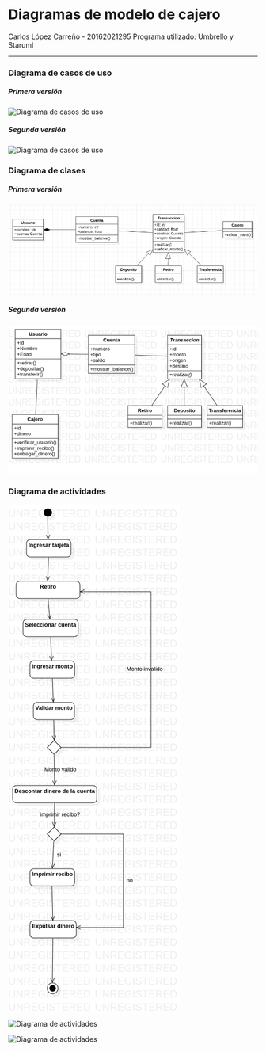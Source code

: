 # Diagramas de modelo de cajero

Carlos López Carreño - 20162021295
Programa utilizado: Umbrello y Staruml

---

### Diagrama de casos de uso

##### Primera versión
![Diagrama de casos de uso](cajero.png)


##### Segunda versión
![Diagrama de casos de uso](cajero_v2.png)

### Diagrama de clases
##### Primera versión
![Diagrama de clases](diagramaclases.png)

##### Segunda versión
![Diagrama de clases v2](diagrama_cajero.png)


### Diagrama de actividades
![Diagrama de actividades](diagrama_actividades_retiro.png)

![Diagrama de actividades](diagrama_actividades_deposito.png)

![Diagrama de actividades](diagrama_actividades_trasferencia.png)
